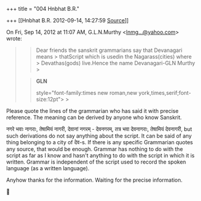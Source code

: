 +++
title = "004 Hnbhat B.R."

+++
[[Hnbhat B.R.	2012-09-14, 14:27:59 [Source](https://groups.google.com/g/samskrita/c/N7G-NNmPYoY)]]



  
  

On Fri, Sep 14, 2012 at 11:07 AM, G.L.N.Murthy \<[lnmg...@yahoo.com]()\> wrote:  

> 
> > 
> > 
> > Dear friends the sanskrit grammarians say that Devanagari means > thatScript which is usedin the Nagarass(cities) where > Devathas(gods) live.Hence the name Devanagari-GLN Murthy >
> 
> > 
> > 
> > 
> > 
> > 
> > 
> > **GLN**  
> > 
> > 
> >  style="font-family:times new roman,new york,times,serif;font-size:12pt"> >
> 
> > 
> > 
> > 
> > 
> > 

  

Please quote the lines of the grammarian who has said it with precise reference. The meaning can be derived by anyone who know Sanskrit.

  

नगरे भवाः नागराः, तेषामियं नागरी, देवानां नगरम् - देवनगरम्, तत्र भवा देवनागराः, तेषामियं देवनागरी, but such derivations do not say anything about the script. It can be said of any thing belonging to a city of देव-s. If there is any specific Grammarian quotes any source, that would be enough. Grammar has nothing to do with the script as far as I know and hasn't anything to do with the script in which it is written. Grammar is independent of the script used to record the spoken language (as a written language).

  
Anyhow thanks for the information. Waiting for the precise information.



